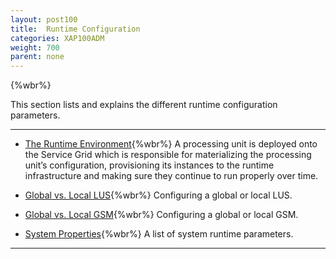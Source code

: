 ```yaml
---
layout: post100
title:  Runtime Configuration
categories: XAP100ADM
weight: 700
parent: none
---
```




{%wbr%}

This section lists and explains the different runtime configuration parameters.


<hr/>

- [The Runtime Environment](./the-runtime-environment.html){%wbr%}
A processing unit is deployed onto the Service Grid which is responsible for materializing the processing unit’s configuration, provisioning its instances to the runtime infrastructure and making sure they continue to run properly over time.


- [Global vs. Local LUS](./lus-configuration.html){%wbr%}
Configuring a global or local LUS.

- [Global vs. Local GSM](./gsm-configuration.html){%wbr%}
Configuring a global or local GSM.


- [System Properties](./system-properties.html){%wbr%}
A list of system runtime parameters.



<hr/>

